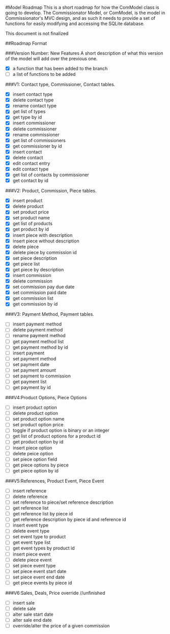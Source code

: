 #Model Roadmap
This is a short roadmap for how the ComModel class is going to develop.
The Commissionator Model, or ComModel, is the model in Commissionator's MVC
design, and as such it needs to provide a set of functions for easily modifying
and accessing the SQLite database.
  
This document is not finalized  
  
##Roadmap Format  
  
###Version Number: New Features
A short description of what this version of the model will add over the previous one.  
- [x] a function that has been added to the branch 
- [ ] a list of functions to be added  
  
###V1: Contact type, Commissioner, Contact tables.
- [x] insert contact type
- [x] delete contact type
- [x] rename contact type
- [x] get list of types
- [x] get type by id
- [x] insert commissioner
- [x] delete commissioner
- [x] rename commissioner
- [x] get list of commissioners
- [x] get commissioner by id
- [x] insert contact
- [x] delete contact
- [x] edit contact entry
- [x] edit contact type
- [x] get list of contacts by commissioner
- [x] get contact by id
  
###V2: Product, Commission, Piece tables.
- [x] insert product
- [x] delete product
- [x] set product price
- [x] set product name
- [x] get list of products
- [x] get product by id
- [x] insert piece with description
- [x] insert piece without description
- [x] delete piece
- [x] delete piece by commission id
- [x] set piece description
- [x] get piece list
- [x] get piece by description
- [x] insert commission
- [x] delete commission
- [x] set commission pay due date
- [x] set commission paid date
- [x] get commission list
- [x] get commission by id
  
###V3: Payment Method, Payment tables.
- [ ] insert payment method
- [ ] delete payment method
- [ ] rename payment method
- [ ] get payment method list
- [ ] get payment method by id
- [ ] insert payment
- [ ] set payment method
- [ ] set payment date
- [ ] set payment amount
- [ ] set payment to commission
- [ ] get payment list
- [ ] get payment by id
  
###V4:Product Options, Piece Options
- [ ] insert product option
- [ ] delete product option
- [ ] set product option name
- [ ] set product option price
- [ ] toggle if product option is binary or an integer
- [ ] get list of product options for a product id
- [ ] get product option by id
- [ ] insert piece option
- [ ] delete peice option
- [ ] set piece option field
- [ ] get piece options by piece
- [ ] get piece option by id
  
###V5:References, Product Event, Piece Event
- [ ] insert reference
- [ ] delete reference
- [ ] set reference to piece/set reference description
- [ ] get reference list
- [ ] get reference list by piece id
- [ ] get reference description by piece id and reference id
- [ ] insert event type
- [ ] delete event type
- [ ] set event type to product
- [ ] get event type list
- [ ] get event types by product id
- [ ] insert piece event
- [ ] delete piece event
- [ ] set piece event type
- [ ] set piece event start date
- [ ] set piece event end date
- [ ] get piece events by piece id
  
###V6:Sales, Deals, Price override
//unfinished
- [ ] insert sale
- [ ] delete sale
- [ ] alter sale start date
- [ ] alter sale end date
- [ ] override/alter the price of a given commission